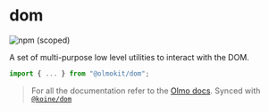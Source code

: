 # dom

![npm (scoped)](https://img.shields.io/npm/v/@olmokit/dom?style=flat-square&color=magenta)

A set of multi-purpose low level utilities to interact with the DOM.

```js
import { ... } from "@olmokit/dom";
```

> For all the documentation refer to the [Olmo docs](https://olmokit.github.io/olmokit). Synced with [`@koine/dom`](https://github.com/knitkode/koine/tree/main/packages/dom)
